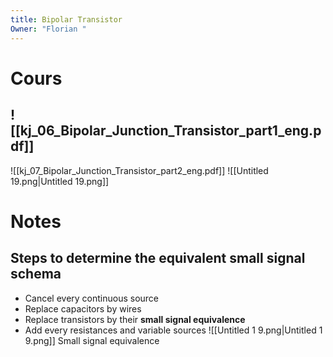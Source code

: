 ```yaml
---
title: Bipolar Transistor
Owner: "Florian "
---
```

# Cours
![[kj_06_Bipolar_Junction_Transistor_part1_eng.pdf]]
---
![[kj_07_Bipolar_Junction_Transistor_part2_eng.pdf]]
![[Untitled 19.png|Untitled 19.png]]
# Notes
## Steps to determine the equivalent small signal schema
- Cancel every continuous source
- Replace capacitors by wires
- Replace transistors by their **small signal equivalence**
- Add every resistances and variable sources
![[Untitled 1 9.png|Untitled 1 9.png]]
Small signal equivalence